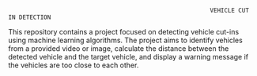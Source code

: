                                                              VEHICLE CUT IN DETECTION

This repository contains a project focused on detecting vehicle cut-ins using machine learning algorithms. The project aims to identify vehicles from a provided video or image, calculate the distance between the detected vehicle and the target vehicle, and display a warning message if the vehicles are too close to each other.

